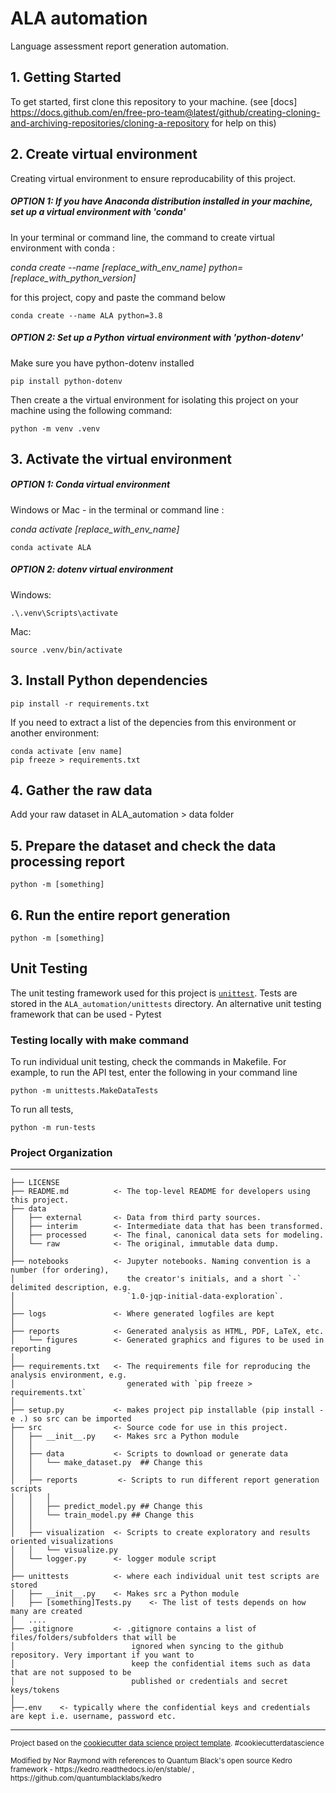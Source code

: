 ALA automation
==============================

Language assessment report generation automation.

## 1. Getting Started

To get started, first clone this repository to your machine. (see [docs] https://docs.github.com/en/free-pro-team@latest/github/creating-cloning-and-archiving-repositories/cloning-a-repository for help on this)

## 2. Create virtual environment

Creating virtual environment to ensure reproducability of this project.

##### OPTION 1: If you have Anaconda distribution installed in your machine, set up a virtual environment with 'conda'

In your terminal or command line, the command to create virtual environment with conda :

<i> conda create --name [replace_with_env_name] python=[replace_with_python_version] </i>

for this project, copy and paste the command below
```
conda create --name ALA python=3.8
```
##### OPTION 2: Set up a Python virtual environment with 'python-dotenv'

Make sure you have python-dotenv installed

```
pip install python-dotenv
```

Then create a the virtual environment for isolating this project on your machine using the following command:

```
python -m venv .venv
```

## 3. Activate the virtual environment

##### OPTION 1: Conda virtual environment

Windows or Mac - in the terminal or command line :

<i>conda activate [replace_with_env_name]</i>

```
conda activate ALA
```

##### OPTION 2: dotenv virtual environment

Windows:
```
.\.venv\Scripts\activate
```
Mac:
```
source .venv/bin/activate
```

## 3. Install Python dependencies

```
pip install -r requirements.txt
```

If you need to extract a list of the depencies from this environment or another environment:

```
conda activate [env name]
pip freeze > requirements.txt
```

## 4. Gather the raw data

Add your raw dataset in ALA_automation > data folder

## 5. Prepare the dataset and check the data processing report

```
python -m [something]
```

## 6. Run the entire report generation

```
python -m [something]
```

## Unit Testing

The unit testing framework used for this project is [`unittest`](https://docs.python.org/3/library/unittest.html).
Tests are stored in the `ALA_automation/unittests` directory.
An alternative unit testing framework that can be used - Pytest

### Testing locally with make command

To run individual unit testing, check the commands in Makefile. For example, to run the API test, enter the following in your command line
```
python -m unittests.MakeDataTests
```

To run all tests, 

```
python -m run-tests
```

### Project Organization
------------

    ├── LICENSE
    ├── README.md          <- The top-level README for developers using this project.
    ├── data
    │   ├── external       <- Data from third party sources.
    │   ├── interim        <- Intermediate data that has been transformed.
    │   ├── processed      <- The final, canonical data sets for modeling.
    │   └── raw            <- The original, immutable data dump.
    │
    ├── notebooks          <- Jupyter notebooks. Naming convention is a number (for ordering),
    │                         the creator's initials, and a short `-` delimited description, e.g.
    │                         `1.0-jqp-initial-data-exploration`.
    │
    ├── logs               <- Where generated logfiles are kept
    │
    ├── reports            <- Generated analysis as HTML, PDF, LaTeX, etc.
    │   └── figures        <- Generated graphics and figures to be used in reporting
    │
    ├── requirements.txt   <- The requirements file for reproducing the analysis environment, e.g.
    │                         generated with `pip freeze > requirements.txt`
    │
    ├── setup.py           <- makes project pip installable (pip install -e .) so src can be imported
    ├── src                <- Source code for use in this project.
    │   ├── __init__.py    <- Makes src a Python module
    │   │
    │   ├── data           <- Scripts to download or generate data
    │   │   └── make_dataset.py  ## Change this
    │   │
    │   ├── reports         <- Scripts to run different report generation scripts
    │   │   │                 
    │   │   ├── predict_model.py ## Change this
    │   │   └── train_model.py ## Change this
    │   │
    │   ├── visualization  <- Scripts to create exploratory and results oriented visualizations
    │   │   └── visualize.py
    │   └── logger.py      <- logger module script
    │
    ├── unittests          <- where each individual unit test scripts are stored
    │   ├── __init__.py    <- Makes src a Python module
    │   ├── [something]Tests.py    <- The list of tests depends on how many are created
    │   ....
    ├── .gitignore         <- .gitignore contains a list of files/folders/subfolders that will be
    │                          ignored when syncing to the github repository. Very important if you want to
    │                          keep the confidential items such as data that are not supposed to be
    │                          published or credentials and secret keys/tokens
    │
    ├──.env    <- typically where the confidential keys and credentials are kept i.e. username, password etc.


--------

<p><small>Project based on the <a target="_blank" href="https://drivendata.github.io/cookiecutter-data-science/">cookiecutter data science project template</a>. #cookiecutterdatascience</small></p>
<p><small>Modified by Nor Raymond with references to Quantum Black's open source Kedro framework - https://kedro.readthedocs.io/en/stable/ , https://github.com/quantumblacklabs/kedro</small></p>
